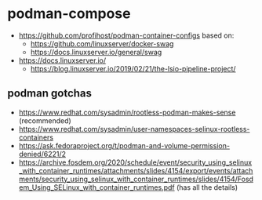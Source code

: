 # podman-compose

* https://github.com/profihost/podman-container-configs
  based on:
  + https://github.com/linuxserver/docker-swag
  + https://docs.linuxserver.io/general/swag
* https://docs.linuxserver.io/
  + https://blog.linuxserver.io/2019/02/21/the-lsio-pipeline-project/

## podman gotchas

* https://www.redhat.com/sysadmin/rootless-podman-makes-sense (recommended)
* https://www.redhat.com/sysadmin/user-namespaces-selinux-rootless-containers
* https://ask.fedoraproject.org/t/podman-and-volume-permission-denied/6221/2
* https://archive.fosdem.org/2020/schedule/event/security_using_selinux_with_container_runtimes/attachments/slides/4154/export/events/attachments/security_using_selinux_with_container_runtimes/slides/4154/Fosdem_Using_SELinux_with_container_runtimes.pdf (has all the details)
